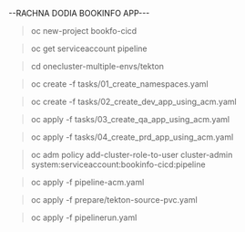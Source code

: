 --RACHNA DODIA BOOKINFO APP---
> oc new-project bookfo-cicd

>  oc get serviceaccount pipeline

> cd onecluster-multiple-envs/tekton

> oc create -f tasks/01_create_namespaces.yaml

> oc create -f tasks/02_create_dev_app_using_acm.yaml

> oc apply -f tasks/03_create_qa_app_using_acm.yaml

> oc apply -f tasks/04_create_prd_app_using_acm.yaml

> oc adm policy add-cluster-role-to-user cluster-admin system:serviceaccount:bookinfo-cicd:pipeline

> oc apply -f pipeline-acm.yaml

> oc apply -f prepare/tekton-source-pvc.yaml

> oc apply -f pipelinerun.yaml
